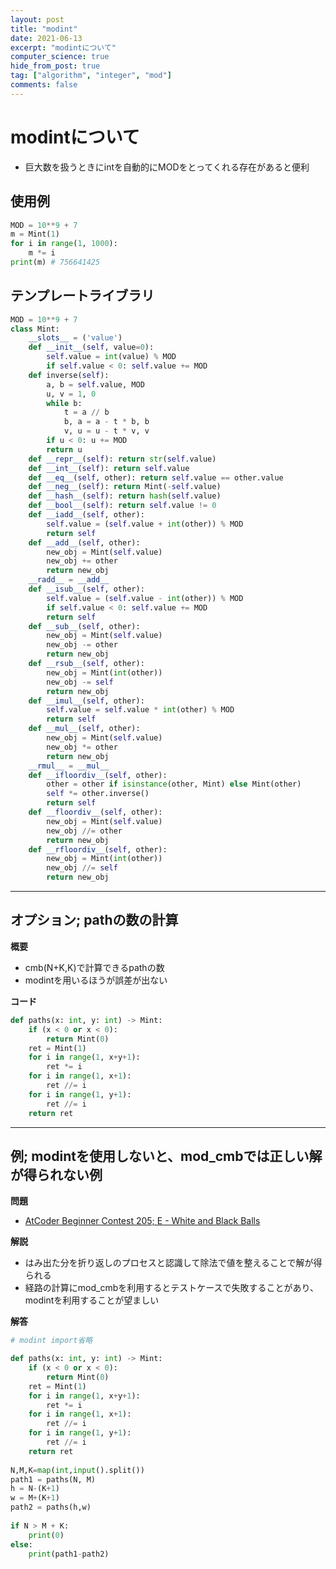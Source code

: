 ```yaml
---
layout: post
title: "modint"
date: 2021-06-13
excerpt: "modintについて"
computer_science: true
hide_from_post: true
tag: ["algorithm", "integer", "mod"]
comments: false
---
```


# modintについて
 - 巨大数を扱うときにintを自動的にMODをとってくれる存在があると便利

## 使用例

```python
MOD = 10**9 + 7
m = Mint(1)
for i in range(1, 1000):
    m *= i
print(m) # 756641425
```

## テンプレートライブラリ

```python
MOD = 10**9 + 7
class Mint:
    __slots__ = ('value')
    def __init__(self, value=0):
        self.value = int(value) % MOD
        if self.value < 0: self.value += MOD
    def inverse(self):
        a, b = self.value, MOD
        u, v = 1, 0
        while b:
            t = a // b
            b, a = a - t * b, b
            v, u = u - t * v, v
        if u < 0: u += MOD
        return u
    def __repr__(self): return str(self.value)
    def __int__(self): return self.value
    def __eq__(self, other): return self.value == other.value
    def __neg__(self): return Mint(-self.value)
    def __hash__(self): return hash(self.value)
    def __bool__(self): return self.value != 0
    def __iadd__(self, other):
        self.value = (self.value + int(other)) % MOD
        return self
    def __add__(self, other):
        new_obj = Mint(self.value)
        new_obj += other
        return new_obj
    __radd__ = __add__
    def __isub__(self, other):
        self.value = (self.value - int(other)) % MOD
        if self.value < 0: self.value += MOD
        return self
    def __sub__(self, other):
        new_obj = Mint(self.value)
        new_obj -= other
        return new_obj
    def __rsub__(self, other):
        new_obj = Mint(int(other))
        new_obj -= self
        return new_obj
    def __imul__(self, other):
        self.value = self.value * int(other) % MOD
        return self
    def __mul__(self, other):
        new_obj = Mint(self.value)
        new_obj *= other
        return new_obj
    __rmul__ = __mul__
    def __ifloordiv__(self, other):
        other = other if isinstance(other, Mint) else Mint(other)
        self *= other.inverse()
        return self
    def __floordiv__(self, other):
        new_obj = Mint(self.value)
        new_obj //= other
        return new_obj
    def __rfloordiv__(self, other):
        new_obj = Mint(int(other))
        new_obj //= self
        return new_obj
```

---

## オプション; pathの数の計算

**概要**  
 - cmb(N+K,K)で計算できるpathの数
 - modintを用いるほうが誤差が出ない

**コード**  

```python
def paths(x: int, y: int) -> Mint:
    if (x < 0 or x < 0):
        return Mint(0)
    ret = Mint(1)
    for i in range(1, x+y+1):
        ret *= i
    for i in range(1, x+1):
        ret //= i
    for i in range(1, y+1):
        ret //= i
    return ret
```

---

## 例; modintを使用しないと、mod_cmbでは正しい解が得られない例

**問題**  
 - [AtCoder Beginner Contest 205; E - White and Black Balls](https://atcoder.jp/contests/abc205/tasks/abc205_e)

**解説**  
 - はみ出た分を折り返しのプロセスと認識して除法で値を整えることで解が得られる
 - 経路の計算にmod_cmbを利用するとテストケースで失敗することがあり、modintを利用することが望ましい

**解答**  

```python
# modint import省略

def paths(x: int, y: int) -> Mint:
    if (x < 0 or x < 0):
        return Mint(0)
    ret = Mint(1)
    for i in range(1, x+y+1):
        ret *= i
    for i in range(1, x+1):
        ret //= i
    for i in range(1, y+1):
        ret //= i
    return ret
 
N,M,K=map(int,input().split())
path1 = paths(N, M)
h = N-(K+1)
w = M+(K+1)
path2 = paths(h,w)
 
if N > M + K:
    print(0)
else:
    print(path1-path2)
```
